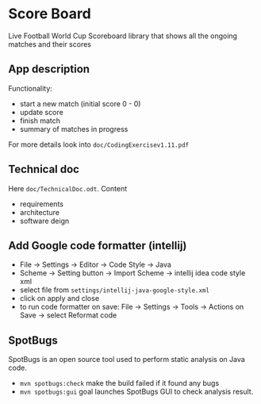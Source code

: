 # Score Board

Live Football World Cup Scoreboard library that shows all the ongoing matches and their scores

## App description

Functionality:

* start a new match (initial score 0 - 0)
* update score
* finish match
* summary of matches in progress

For more details look into `doc/CodingExercisev1.11.pdf`

## Technical doc

Here `doc/TechnicalDoc.odt`. Content

* requirements
* architecture
* software deign

## Add Google code formatter (intellij)

* File -> Settings -> Editor -> Code Style -> Java
* Scheme -> Setting button -> Import Scheme ->  intellij idea code style xml
* select file from `settings/intellij-java-google-style.xml`
* click on apply and close
* to run code formatter on save: File -> Settings -> Tools -> Actions on Save -> select Reformat
  code

## SpotBugs

SpotBugs is an open source tool used to perform static analysis on Java code.

* `mvn spotbugs:check` make the build failed if it found any bugs
* `mvn spotbugs:gui` goal launches SpotBugs GUI to check analysis result.